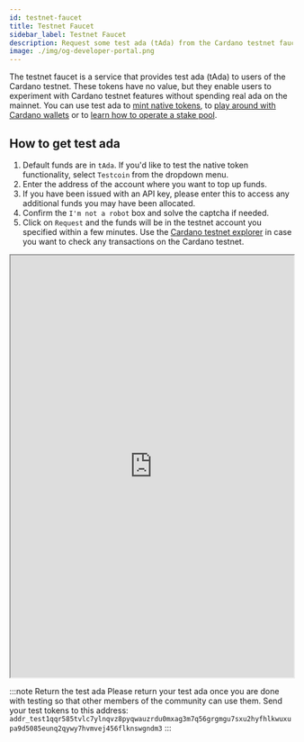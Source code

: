 ```yaml
---
id: testnet-faucet
title: Testnet Faucet
sidebar_label: Testnet Faucet
description: Request some test ada (tAda) from the Cardano testnet faucet.
image: ./img/og-developer-portal.png
--- 
```


The testnet faucet is a service that provides test ada (tAda) to users of the Cardano testnet. These tokens have no value, but they enable users to experiment with Cardano testnet features without spending real ada on the mainnet. You can use test ada to [mint native tokens](../native-tokens/minting), to [play around with Cardano wallets](creating-wallet-faucet) or to [learn how to operate a stake pool](../operate-a-stake-pool/).

## How to get test ada
1. Default funds are in `tAda`. If you'd like to test the native token functionality, select `Testcoin` from the dropdown menu.
1. Enter the address of the account where you want to top up funds.
1. If you have been issued with an API key, please enter this to access any additional funds you may have been allocated.
1. Confirm the `I'm not a robot` box and solve the captcha if needed.
1. Click on `Request` and the funds will be in the testnet account you specified within a few minutes. Use the [Cardano testnet explorer](https://explorer.cardano-testnet.iohkdev.io/) in case you want to check any transactions on the Cardano testnet.

<div id="faucetcontainer">
<iframe name="iframe" height="750" width="100%" scrolling="yes" src="https://testnets.cardano.org/en/testnets/cardano/tools/faucet/" class="faucet"></iframe>
</div>



:::note Return the test ada
Please return your test ada once you are done with testing so that other members of the community can use them. Send your test tokens to this address: `addr_test1qqr585tvlc7ylnqvz8pyqwauzrdu0mxag3m7q56grgmgu7sxu2hyfhlkwuxupa9d5085eunq2qywy7hvmvej456flknswgndm3`
:::
